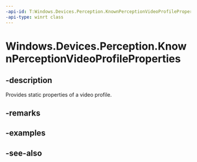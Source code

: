 ```yaml
---
-api-id: T:Windows.Devices.Perception.KnownPerceptionVideoProfileProperties
-api-type: winrt class
---
```


<!-- Class syntax.
public class KnownPerceptionVideoProfileProperties 
-->

# Windows.Devices.Perception.KnownPerceptionVideoProfileProperties

## -description
Provides static properties of a video profile.

## -remarks


## -examples

## -see-also
